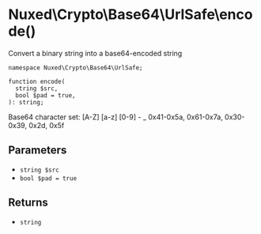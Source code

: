 # Nuxed\\Crypto\\Base64\\UrlSafe\\encode()




Convert a binary string into a base64-encoded string




``` Hack
namespace Nuxed\Crypto\Base64\UrlSafe;

function encode(
  string $src,
  bool $pad = true,
): string;
```




Base64 character set:
[A-Z]      [a-z]      [0-9]      -     _
0x41-0x5a, 0x61-0x7a, 0x30-0x39, 0x2d, 0x5f




## Parameters




+ ` string $src `
+ ` bool $pad = true `




## Returns




* ` string `